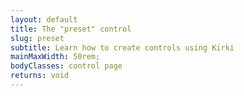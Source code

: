 ```yaml
---
layout: default
title: The "preset" control
slug: preset
subtitle: Learn how to create controls using Kirki
mainMaxWidth: 50rem;
bodyClasses: control page
returns: void
---
```

